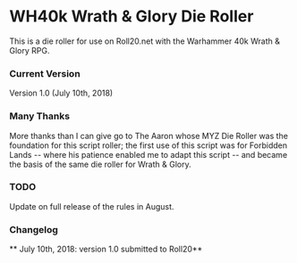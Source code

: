 # WH40k Wrath & Glory Die Roller
This is a die roller for use on Roll20.net with the Warhammer 40k Wrath & Glory RPG. 

### Current Version
Version 1.0 (July 10th, 2018) 

### Many Thanks	
More thanks than I can give go to The Aaron whose MYZ Die Roller was the foundation for this script roller; the first use of this script was for Forbidden Lands -- where his patience enabled me to adapt this script -- and became the basis of the same die roller for Wrath & Glory.

### TODO

Update on full release of the rules in August.
	
### Changelog

** July 10th, 2018: version 1.0 submitted to Roll20** 
